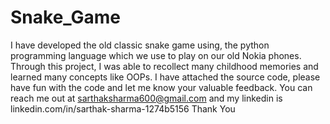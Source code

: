 # Snake_Game
I have developed the old classic snake game using, the python programming language which we use to play on our old Nokia phones. 
Through this project, I was able to recollect many childhood memories and learned many concepts like OOPs. 
I have attached the source code, please have fun with the code and let me know your valuable feedback.
You can reach me out at sarthaksharma600@gmail.com and my linkedin is linkedin.com/in/sarthak-sharma-1274b5156
Thank You
